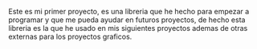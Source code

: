 Este es mi primer proyecto, es una libreria que he hecho para empezar a programar y que me pueda ayudar en futuros proyectos, de hecho esta libreria es la que he usado en mis siguientes proyectos ademas de otras externas para los proyectos graficos.
